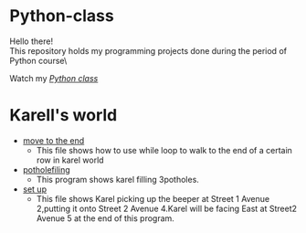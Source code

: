 # Python-class
Hello there!\
This repository holds my programming projects done during the period of Python course\

Watch my *[Python class](https://github.com/jiayang24/Python-class/tree/main/Python%20class/SC001_workshop)*
# Karell's world
* [move to the end](https://github.com/jiayang24/Python-class/blob/main/Python%20class/SC001_workshop/SC001_lecture01/MoveToTheEnd.py)
  * This file shows how to use while loop to walk to the end of a certain row in karel world
* [potholefiling](https://github.com/jiayang24/Python-class/blob/main/Python%20class/SC001_workshop/SC001_lecture01/PotholeFilling.py)
  * This program shows karel filling 3potholes.
* [set up](https://github.com/jiayang24/Python-class/blob/main/Python%20class/SC001_workshop/SC001_lecture01/StepUp.py)
  * This file shows Karel picking up the beeper at Street 1 Avenue 2,putting it onto Street 2 Avenue 4.Karel will be facing East at Street2 Avenue 5 at the end of this program.
